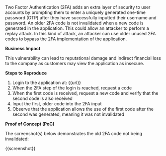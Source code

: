 Two Factor Authentication (2FA) adds an extra layer of security to user accounts by prompting them to enter a uniquely generated one-time password (OTP) after they have successfully inputted their username and password. An older 2FA code is not invalidated when a new code is generated in the application. This could allow an attacker to perform a replay attack. In this kind of attack, an attacker can use older unused 2FA codes to bypass the 2FA implementation of the application.

**Business Impact**

This vulnerability can lead to reputational damage and indirect financial loss to the company as customers may view the application as insecure.

**Steps to Reproduce**

1. Login to the application at: {{url}}
1. When the 2FA step of the login is reached, request a code
1. When the first code is received, request a new code and verify that the second code is also received
1. Input the first, older code into the 2FA input
1. Observe that the application allows the use of the first code after the second was generated, meaning it was not invalidated

**Proof of Concept (PoC)**

The screenshot(s) below demonstrates the old 2FA code not being invalidated:

{{screenshot}}
